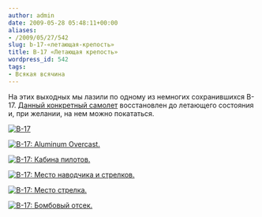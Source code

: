 ```yaml
---
author: admin
date: 2009-05-28 05:48:11+00:00
aliases:
- /2009/05/27/542
slug: b-17-«летающая-крепость»
title: B-17 «Летающая крепость»
wordpress_id: 542
tags:
- Всякая всячина
---
```


На этих выходных мы лазили по одному из немногих сохранившихся B-17. [Данный конкретный самолет](http://www.b17.org/) восстановлен до летающего состояния и, при желании, на нем можно покататься.

[![B-17](/2009/05/img_4167-300x174.jpg)](/2009/05/img_4167.jpg)

[![B-17: Aluminum Overcast.](/2009/05/img_1752-300x182.jpg)](/2009/05/img_1752.jpg)

[![B-17: Кабина пилотов.](/2009/05/img_1757-300x188.jpg)](/2009/05/img_1757.jpg)

[![B-17: Место наводчика и стрелков.](/2009/05/img_4206-300x225.jpg)](/2009/05/img_4206.jpg)

[![B-17: Место стрелка.](/2009/05/img_4173-300x225.jpg)](/2009/05/img_4173.jpg)

[![B-17: Бомбовый отсек.](/2009/05/img_1765-225x300.jpg)](/2009/05/img_1765.jpg)
